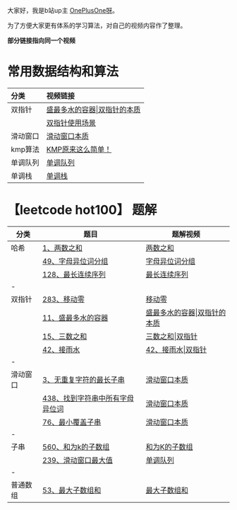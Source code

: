 大家好，我是b站up主 [OnePlusOne呀](https://space.bilibili.com/3546846886627589)。

为了方便大家更有体系的学习算法，对自己的视频内容作了整理。

**部分链接指向同一个视频**



# 常用数据结构和算法

| 分类     | 视频链接                                                     |
| :------- | :----------------------------------------------------------- |
| 双指针   | [盛最多水的容器\|双指针的本质]( https://www.bilibili.com/video/BV13kXuYDEBx/?share_source=copy_web&vd_source=36ebe39d370ab0b5c7c69213c826942d) |
|          | [双指针使用场景](https://www.bilibili.com/video/BV134oqYgEHq/?share_source=copy_web&vd_source=36ebe39d370ab0b5c7c69213c826942d) |
| 滑动窗口 | [滑动窗口本质](https://www.bilibili.com/video/BV1GAV7zHEWD/?share_source=copy_web&vd_source=36ebe39d370ab0b5c7c69213c826942d) |
| kmp算法  | [KMP原来这么简单！](https://www.bilibili.com/video/BV16F7DzTE9L/?share_source=copy_web&vd_source=36ebe39d370ab0b5c7c69213c826942d) |
| 单调队列 | [单调队列](https://www.bilibili.com/video/BV1Kjg9zBEqE/?share_source=copy_web&vd_source=36ebe39d370ab0b5c7c69213c826942d) |
| 单调栈   | [单调栈](https://www.bilibili.com/video/BV1MDgbzMEei/?vd_source=0a2f4e13097b473876b536515c9edd9b) |







# 【leetcode hot100】 题解



| 分类     | 题目                                                         | 题解视频                                                     |
| -------- | ------------------------------------------------------------ | ------------------------------------------------------------ |
| 哈希     | [1、两数之和](https://leetcode.cn/problems/two-sum/)         | [两数之和](https://www.bilibili.com/video/BV1vkNGehEun/?share_source=copy_web&vd_source=36ebe39d370ab0b5c7c69213c826942d) |
|          | [49、字母异位词分组](https://leetcode.cn/problems/group-anagrams/) | [字母异位词分组](https://www.bilibili.com/video/BV1Q3PMeGEtq/?share_source=copy_web&vd_source=36ebe39d370ab0b5c7c69213c826942d) |
|          | [128、最长连续序列](https://leetcode.cn/problems/longest-consecutive-sequence/) | [最长连续序列](https://www.bilibili.com/video/BV1mR9bYTEy2/?share_source=copy_web&vd_source=36ebe39d370ab0b5c7c69213c826942d) |
| -        |                                                              |                                                              |
| 双指针   | [283、移动零](https://leetcode.cn/problems/move-zeroes/)     | [移动零](https://www.bilibili.com/video/BV1ibRhYdE7s/?share_source=copy_web&vd_source=36ebe39d370ab0b5c7c69213c826942d) |
|          | [11、盛最多水的容器](https://leetcode.cn/problems/container-with-most-water/) | [盛最多水的容器\|双指针的本质](https://www.bilibili.com/video/BV13kXuYDEBx/?share_source=copy_web&vd_source=36ebe39d370ab0b5c7c69213c826942d) |
|          | [15、三数之和](https://leetcode.cn/problems/3sum/)           | [三数之和\|双指针](https://www.bilibili.com/video/BV1QKZHYhE8A/?share_source=copy_web&vd_source=36ebe39d370ab0b5c7c69213c826942d) |
|          | [42、接雨水](https://leetcode.cn/problems/trapping-rain-water/) | [42、接雨水\|双指针](https://www.bilibili.com/video/BV1oDdBYmE3W/?share_source=copy_web&vd_source=36ebe39d370ab0b5c7c69213c826942d) |
| -        |                                                              |                                                              |
| 滑动窗口 | [3、无重复字符的最长子串](https://leetcode.cn/problems/longest-substring-without-repeating-characters/) | [滑动窗口本质](https://www.bilibili.com/video/BV1GAV7zHEWD/?share_source=copy_web&vd_source=36ebe39d370ab0b5c7c69213c826942d) |
|          | [438、找到字符串中所有字母异位词](https://leetcode.cn/problems/find-all-anagrams-in-a-string/) | [滑动窗口本质](https://www.bilibili.com/video/BV1GAV7zHEWD/?share_source=copy_web&vd_source=36ebe39d370ab0b5c7c69213c826942d) |
|          | [76、最小覆盖子串](https://leetcode.cn/problems/minimum-window-substring/) | [滑动窗口本质](https://www.bilibili.com/video/BV1GAV7zHEWD/?share_source=copy_web&vd_source=36ebe39d370ab0b5c7c69213c826942d) |
| -        |                                                              |                                                              |
| 子串     | [560、和为k的子数组](https://leetcode.cn/problems/subarray-sum-equals-k/) | [和为K的子数组]( https://www.bilibili.com/video/BV1poTQzDEx4/?share_source=copy_web&vd_source=36ebe39d370ab0b5c7c69213c826942d) |
|          | [239、滑动窗口最大值](https://leetcode.cn/problems/sliding-window-maximum/) | [单调队列](https://www.bilibili.com/video/BV1Kjg9zBEqE/?share_source=copy_web&vd_source=36ebe39d370ab0b5c7c69213c826942d) |
| -        |                                                              |                                                              |
| 普通数组 | [53、最大子数组和](https://leetcode.cn/problems/maximum-subarray/description/) | [最大子数组和](https://www.bilibili.com/video/BV1f3bPzaEJ2/?share_source=copy_web&vd_source=36ebe39d370ab0b5c7c69213c826942d) |

